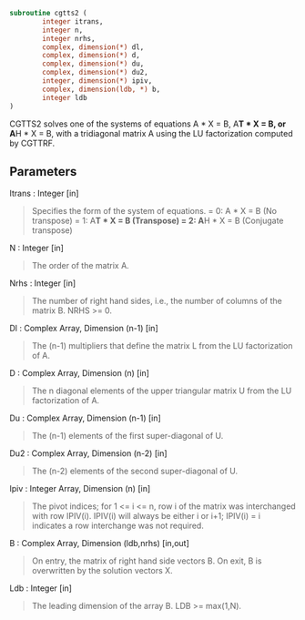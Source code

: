 ```fortran
subroutine cgtts2 (
		integer itrans,
		integer n,
		integer nrhs,
		complex, dimension(*) dl,
		complex, dimension(*) d,
		complex, dimension(*) du,
		complex, dimension(*) du2,
		integer, dimension(*) ipiv,
		complex, dimension(ldb, *) b,
		integer ldb
)
```

 CGTTS2 solves one of the systems of equations
    A * X = B,  A**T * X = B,  or  A**H * X = B,
 with a tridiagonal matrix A using the LU factorization computed
 by CGTTRF.

## Parameters
Itrans : Integer [in]
> Specifies the form of the system of equations.
> = 0:  A * X = B     (No transpose)
> = 1:  A**T * X = B  (Transpose)
> = 2:  A**H * X = B  (Conjugate transpose)

N : Integer [in]
> The order of the matrix A.

Nrhs : Integer [in]
> The number of right hand sides, i.e., the number of columns
> of the matrix B.  NRHS >= 0.

Dl : Complex Array, Dimension (n-1) [in]
> The (n-1) multipliers that define the matrix L from the
> LU factorization of A.

D : Complex Array, Dimension (n) [in]
> The n diagonal elements of the upper triangular matrix U from
> the LU factorization of A.

Du : Complex Array, Dimension (n-1) [in]
> The (n-1) elements of the first super-diagonal of U.

Du2 : Complex Array, Dimension (n-2) [in]
> The (n-2) elements of the second super-diagonal of U.

Ipiv : Integer Array, Dimension (n) [in]
> The pivot indices; for 1 <= i <= n, row i of the matrix was
> interchanged with row IPIV(i).  IPIV(i) will always be either
> i or i+1; IPIV(i) = i indicates a row interchange was not
> required.

B : Complex Array, Dimension (ldb,nrhs) [in,out]
> On entry, the matrix of right hand side vectors B.
> On exit, B is overwritten by the solution vectors X.

Ldb : Integer [in]
> The leading dimension of the array B.  LDB >= max(1,N).

